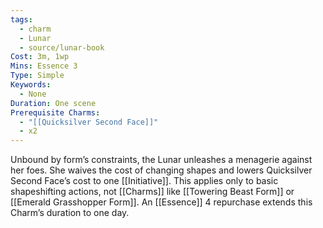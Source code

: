 ```yaml
---
tags:
  - charm
  - Lunar
  - source/lunar-book
Cost: 3m, 1wp
Mins: Essence 3
Type: Simple
Keywords:
  - None
Duration: One scene
Prerequisite Charms:
  - "[[Quicksilver Second Face]]"
  - x2
---
```

Unbound by form’s constraints, the Lunar unleashes a menagerie against her foes. She waives the cost of changing shapes and lowers Quicksilver Second Face’s cost to one [[Initiative]]. This applies only to basic shapeshifting actions, not [[Charms]] like [[Towering Beast Form]] or [[Emerald Grasshopper Form]]. An [[Essence]] 4 repurchase extends this Charm’s duration to one day.
